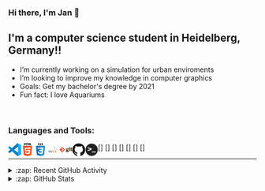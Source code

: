 ### Hi there, I'm Jan 👋

## I'm a computer science student in Heidelberg, Germany!!

- I’m currently working on a simulation for urban enviroments 
- I’m looking to improve my knowledge in computer graphics
- Goals: Get my bachelor's degree by 2021
- Fun fact: I love Aquariums

<br />

### Languages and Tools:

[<img align="left" alt="Visual Studio Code" width="26px" src="https://raw.githubusercontent.com/github/explore/80688e429a7d4ef2fca1e82350fe8e3517d3494d/topics/visual-studio-code/visual-studio-code.png" />]
[<img align="left" alt="HTML5" width="26px" src="https://raw.githubusercontent.com/github/explore/80688e429a7d4ef2fca1e82350fe8e3517d3494d/topics/html/html.png" />]
[<img align="left" alt="CSS3" width="26px" src="https://raw.githubusercontent.com/github/explore/80688e429a7d4ef2fca1e82350fe8e3517d3494d/topics/css/css.png" />]
[<img align="left" alt="MySQL" width="26px" src="https://raw.githubusercontent.com/github/explore/80688e429a7d4ef2fca1e82350fe8e3517d3494d/topics/mysql/mysql.png" />]
[<img align="left" alt="Git" width="26px" src="https://raw.githubusercontent.com/github/explore/80688e429a7d4ef2fca1e82350fe8e3517d3494d/topics/git/git.png" />]
[<img align="left" alt="GitHub" width="26px" src="https://raw.githubusercontent.com/github/explore/78df643247d429f6cc873026c0622819ad797942/topics/github/github.png" />]
[<img align="left" alt="Terminal" width="26px" src="https://raw.githubusercontent.com/github/explore/80688e429a7d4ef2fca1e82350fe8e3517d3494d/topics/terminal/terminal.png" />]

---

<details>
  <summary>:zap: Recent GitHub Activity</summary>
  
<!--START_SECTION:activity-->
1. 🗣 Commented on [#2](https://github.com/JanMStraub/portfolio-sass/issues/2) in [JanMStraub/portfolio-sass](https://github.com/JanMStraub/portfolio-sass)
2. ❗️ Closed issue [#2](https://github.com/JanMStraub/portfolio-sass/issues/2) in [JanMStraub/portfolio-sass](https://github.com/JanMStraub/portfolio-sass)
3. ❌ Closed PR [#11](https://github.com/JanMStraub/free-developer-resources/pull/11) in [JanMStraub/free-developer-resources](https://github.com/JanMStraub/free-developer-resources)
4. 🗣 Commented on [#11](https://github.com/JanMStraub/free-developer-resources/issues/11) in [JanMStraub/free-developer-resources](https://github.com/JanMStraub/free-developer-resources)
5. 🎉 Merged PR [#10](https://github.com/JanMStraub/free-developer-resources/pull/10) in [JanMStraub/free-developer-resources](https://github.com/JanMStraub/free-developer-resources)
<!--END_SECTION:activity-->

</details>

<details>
  <summary>:zap: GitHub Stats</summary>

  [![Anurag's GitHub stats](https://github-readme-stats.vercel.app/api?username=JanMStraub)](https://github.com/JanMStraub/github-readme-stats)

</details>